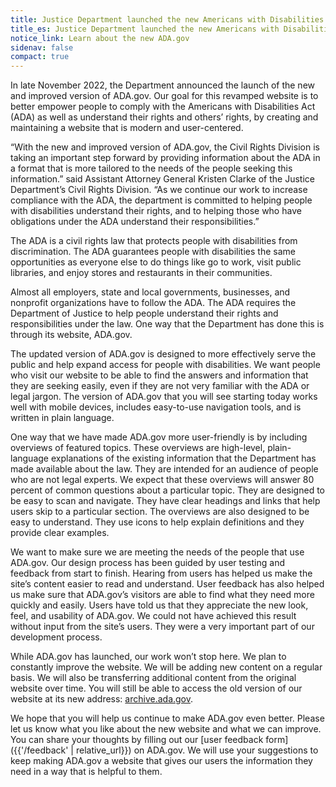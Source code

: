```yaml
---
title: Justice Department launched the new Americans with Disabilities Act website
title_es: Justice Department launched the new Americans with Disabilities Act website
notice_link: Learn about the new ADA.gov
sidenav: false
compact: true
---
```


In late November 2022, the Department announced the launch of the new and improved version of ADA.gov. Our goal for this revamped website is to better empower people to comply with the Americans with Disabilities Act (ADA) as well as understand their rights and others’ rights, by creating and maintaining a website that is modern and user-centered.

“With the new and improved version of ADA.gov, the Civil Rights Division is taking an important step forward by providing information about the ADA in a format that is more tailored to the needs of the people seeking this information.” said Assistant Attorney General Kristen Clarke of the Justice Department’s Civil Rights Division. “As we continue our work to increase compliance with the ADA, the department is committed to helping people with disabilities understand their rights, and to helping those who have obligations under the ADA understand their responsibilities.”

The ADA is a civil rights law that protects people with disabilities from discrimination. The ADA guarantees people with disabilities the same opportunities as everyone else to do things like go to work, visit public libraries, and enjoy stores and restaurants in their communities.

Almost all employers, state and local governments, businesses, and nonprofit organizations have to follow the ADA. The ADA requires the Department of Justice to help people understand their rights and responsibilities under the law. One way that the Department has done this is through its website, ADA.gov.

The updated version of ADA.gov is designed to more effectively serve the public and help expand access for people with disabilities. We want people who visit our website to be able to find the answers and information that they are seeking easily, even if they are not very familiar with the ADA or legal jargon. The version of ADA.gov that you will see starting today works well with mobile devices, includes easy-to-use navigation tools, and is written in plain language.

One way that we have made ADA.gov more user-friendly is by including overviews of featured topics. These overviews are high-level, plain-language explanations of the existing information that the Department has made available about the law. They are intended for an audience of people who are not legal experts. We expect that these overviews will answer 80 percent of common questions about a particular topic. They are designed to be easy to scan and navigate. They have clear headings and links that help users skip to a particular section. The overviews are also designed to be easy to understand. They use icons to help explain definitions and they provide clear examples.

We want to make sure we are meeting the needs of the people that use ADA.gov. Our design process has been guided by user testing and feedback from start to finish. Hearing from users has helped us make the site’s content easier to read and understand. User feedback has also helped us make sure that ADA.gov’s visitors are able to find what they need more quickly and easily. Users have told us that they appreciate the new look, feel, and usability of ADA.gov. We could not have achieved this result without input from the site’s users. They were a very important part of our development process.

While ADA.gov has launched, our work won’t stop here. We plan to constantly improve the website. We will be adding new content on a regular basis. We will also be transferring additional content from the original website over time. You will still be able to access the old version of our website at its new address: [archive.ada.gov](https://archive.ada.gov/).

We hope that you will help us continue to make ADA.gov even better. Please let us know what you like about the new website and what we can improve. You can share your thoughts by filling out our [user feedback form]({{'/feedback' | relative_url}}) on ADA.gov. We will use your suggestions to keep making ADA.gov a website that gives our users the information they need in a way that is helpful to them.
